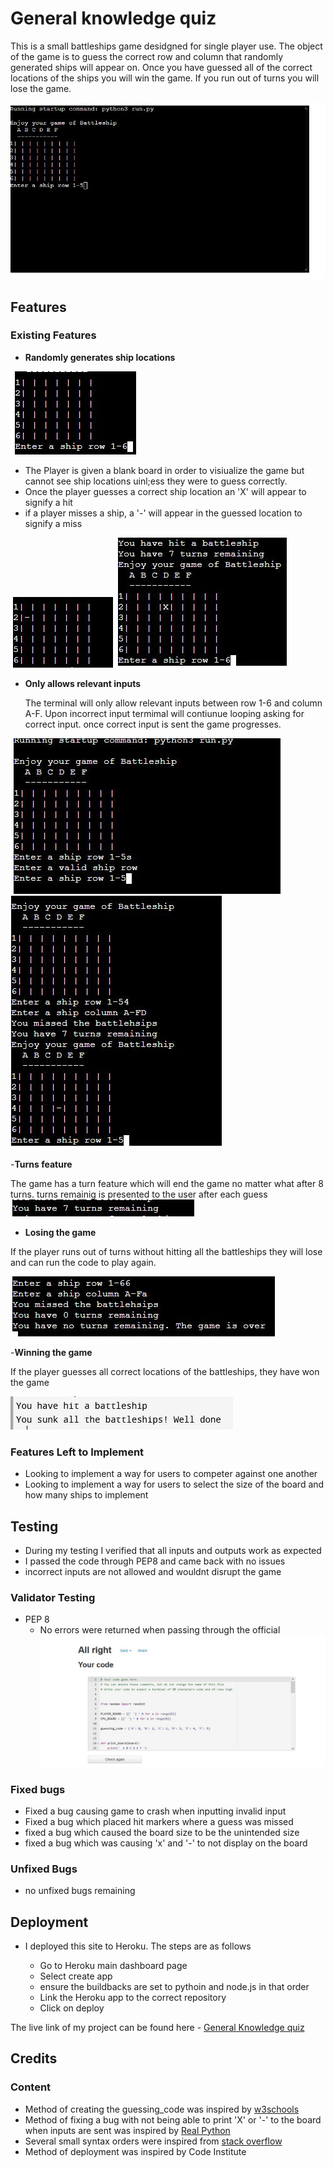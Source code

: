 # General knowledge quiz

This is a small battleships game desidgned for single player use. The object of the game is to guess the correct row and column that randomly generated ships will appear on. Once you have guessed all of the correct locations of the ships you will win the game. If you run out of turns you will lose the game.

![Landing content](https://github.com/Colmc2966/battleships/blob/main/media/Home%20-%20p3.JPG)

## Features 

### Existing Features

- __Randomly generates ship locations__

![Board](https://github.com/Colmc2966/battleships/blob/main/media/Board.JPG)

 - The Player is given a blank board in order to visiualize the game but cannot see ship locations uinl;ess they were to guess correctly.
- Once the player guesses a correct ship location an 'X' will appear to signify a hit
- if a player misses a ship, a '-' will appear in the guessed location to signify a miss

![Miss](https://github.com/Colmc2966/battleships/blob/main/media/MISS.JPG)
![Hit](https://github.com/Colmc2966/battleships/blob/main/media/Hit%20battleship%20indication.JPG)


- __Only allows relevant inputs__

  The terminal will only allow relevant inputs between row 1-6 and column A-F. Upon incorrect input termimal will contiunue looping asking for correct input.
  once correct input is sent the game progresses.

![Input Incorrect](https://github.com/Colmc2966/battleships/blob/main/media/incorrect%20input%20-%20p3.JPG)
![Inputs Correct](https://github.com/Colmc2966/battleships/blob/main/media/correct%20input.JPG)

-__Turns feature__

The game has a turn feature which will end the game no matter what after 8 turns. turns remainig is presented to the user after each guess
![Turns remaining](https://github.com/Colmc2966/battleships/blob/main/media/turns%20remaining.JPG)

- __Losing the game__

If the player runs out of turns without hitting all the battleships they will lose and can run the code to play again.

![Losing game](https://github.com/Colmc2966/battleships/blob/main/media/game%20over%20message.JPG)

-__Winning the game__

If the player guesses all correct locations of the battleships, they have won the game

![Winning game](https://github.com/Colmc2966/battleships/blob/main/media/winning%20message.JPG)

### Features Left to Implement

- Looking to implement a way for users to competer against one another
- Looking to implement a way for users to select the size of the board and how many ships to implement

## Testing 

- During my testing I verified that all inputs and outputs work as expected
- I passed the code through PEP8 and came back with no issues
- incorrect inputs are not allowed and wouldnt disrupt the game

### Validator Testing 

- PEP 8
  - No errors were returned when passing through the official ![PEP 8 validator](https://github.com/Colmc2966/battleships/blob/main/media/PEP%208%20check.JPG)

### Fixed bugs

- Fixed a bug causing game to crash when inputting invalid input
- Fixed a bug which placed hit markers where a guess was missed
- fixed a bug which caused the board size to be the unintended size
- fixed a bug which was causing 'x' and '-' to not display on the board

### Unfixed Bugs

- no unfixed bugs remaining

## Deployment

 

- I deployed this site to Heroku. The steps are as follows 

  - Go to Heroku main dashboard page
  - Select create app
  - ensure the buildbacks are set to pythoin and node.js in that order
  -  Link the Heroku app to the correct repository
  - Click on deploy

The live link of my project can be found here - [General Knowledge quiz](https://colmc2966.github.io/General-knowledge-quiz/)


## Credits 

### Content 
- Method of creating the guessing_code was inspired by [w3schools](https://www.w3schools.com)
- Method of fixing a bug with not being able to print 'X' or '-' to the board when inputs are sent was inspired by [Real Python](https://realpython.com)
- Several small syntax orders were inspired from [stack overflow](https://stackoverflow.com/)
- Method of deployment was inspired by Code Institute
